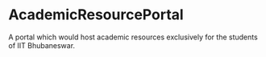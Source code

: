 # AcademicResourcePortal
  A portal which would host academic resources exclusively for the students of IIT Bhubaneswar.
